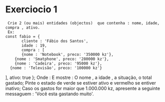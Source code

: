 # Exerciocio 1 
     Crie 2 (ou mais) entidades (objectos)  que contenha : nome, idade, compra , ativo.
     Ex:
	const fabio = {
  	       cliente : 'Fábio dos Santos',
  	       idade : 19,
  	       compra : [
   	       {nome : 'Notebook', preco: '350000 kz'},
    	{nome : 'Smatphone', preco: '280000 kz'},
    	{nome : 'Cadeira', preco: '95000 kz'},
  	  {nome : 'Televisão', preco: '100000 kz'}
  ],
  ativo: true
};
Onde :
	E mostre : O nome , a idade , a situação, o total gastado;
	Pinte o estado de verde se estiver ativo e vermelho se entiver inativo;
	Caso os gastos for maior que 1.000.000 kz, apresente a seguinte messaguem : 'Você esta gastando muito'.
